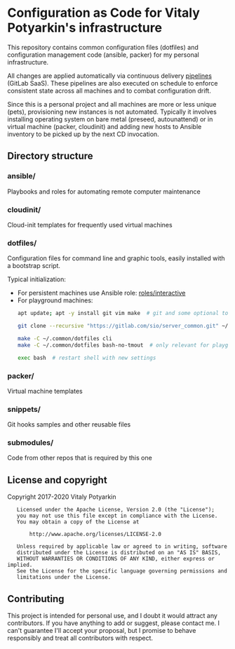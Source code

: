 # Configuration as Code for Vitaly Potyarkin's infrastructure

This repository contains common configuration files (dotfiles) and
configuration management code (ansible, packer) for my personal
infrastructure.

All changes are applied automatically via continuous delivery [pipelines]
(GitLab SaaS). These pipelines are also executed on schedule to enforce
consistent state across all machines and to combat configuration drift.

Since this is a personal project and all machines are more or less unique
(pets), provisioning new instances is not automated. Typically it involves
installing operating system on bare metal (preseed, autounattend) or in
virtual machine (packer, cloudinit) and adding new hosts to Ansible inventory to be
picked up by the next CD invocation.

[pipelines]: https://gitlab.com/sio/server_common/pipelines?ref=deploy


## Directory structure

### ansible/

Playbooks and roles for automating remote computer maintenance

### cloudinit/

Cloud-init templates for frequently used virtual machines

### dotfiles/

Configuration files for command line and graphic tools, easily installed with a
bootstrap script.

Typical initialization:

  - For persistent machines use Ansible role:
    [roles/interactive](ansible/roles/interactive/)
  - For playground machines:
    ```sh
    apt update; apt -y install git vim make  # git and some optional tools

    git clone --recursive "https://gitlab.com/sio/server_common.git" ~/.common

    make -C ~/.common/dotfiles cli
    make -C ~/.common/dotfiles bash-no-tmout  # only relevant for playground machines

    exec bash  # restart shell with new settings
    ```

### packer/

Virtual machine templates

### snippets/

Git hooks samples and other reusable files

### submodules/

Code from other repos that is required by this one


## License and copyright

Copyright 2017-2020 Vitaly Potyarkin

```
   Licensed under the Apache License, Version 2.0 (the "License");
   you may not use this file except in compliance with the License.
   You may obtain a copy of the License at

       http://www.apache.org/licenses/LICENSE-2.0

   Unless required by applicable law or agreed to in writing, software
   distributed under the License is distributed on an "AS IS" BASIS,
   WITHOUT WARRANTIES OR CONDITIONS OF ANY KIND, either express or implied.
   See the License for the specific language governing permissions and
   limitations under the License.
```


## Contributing

This project is intended for personal use, and I doubt it would attract any
contributors. If you have anything to add or suggest, please contact me.
I can't guarantee I'll accept your proposal, but I promise to behave
responsibly and treat all contributors with respect.
